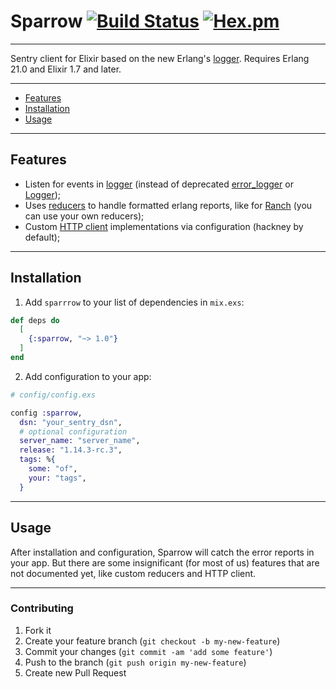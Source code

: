# Sparrow [![Build Status](https://img.shields.io/travis/ExpressApp/sparrow.svg)](https://travis-ci.org/ExpressApp/sparrow) [![Hex.pm](https://img.shields.io/hexpm/v/sparrow.svg)](https://hex.pm/packages/sparrow)

---

Sentry client for Elixir based on the new Erlang's [logger](http://erlang.org/doc/man/logger.html). Requires Erlang 21.0 and Elixir 1.7 and later.

---

* [Features](#features)
* [Installation](#installation)
* [Usage](#usage)

---

## Features

* Listen for events in [logger](http://erlang.org/doc/man/logger.html) (instead of deprecated [error_logger](http://erlang.org/doc/man/error_logger.html) or [Logger](https://hexdocs.pm/logger/Logger.html));
* Uses [reducers](/lib/sparrow/event/reducer.ex) to handle formatted erlang reports, like for [Ranch](/lib/sparrow/event/reducers/ranch.ex) (you can use your own reducers);
* Custom [HTTP client](/lib/sparrow/client/behaviour.ex) implementations via configuration (hackney by default);

---

## Installation

1. Add `sparrrow` to your list of dependencies in `mix.exs`:

```elixir
def deps do
  [
    {:sparrow, "~> 1.0"}
  ]
end
```

2. Add configuration to your app:

```elixir
# config/config.exs

config :sparrow,
  dsn: "your_sentry_dsn",
  # optional configuration
  server_name: "server_name",
  release: "1.14.3-rc.3",
  tags: %{
    some: "of",
    your: "tags",
  }
```

---

## Usage

After installation and configuration, Sparrow will catch the error reports in your app. But there are some insignificant (for most of us) features that are not documented yet, like custom reducers and HTTP client.

---

### Contributing

1. Fork it
2. Create your feature branch (`git checkout -b my-new-feature`)
3. Commit your changes (`git commit -am 'add some feature'`)
4. Push to the branch (`git push origin my-new-feature`)
5. Create new Pull Request
